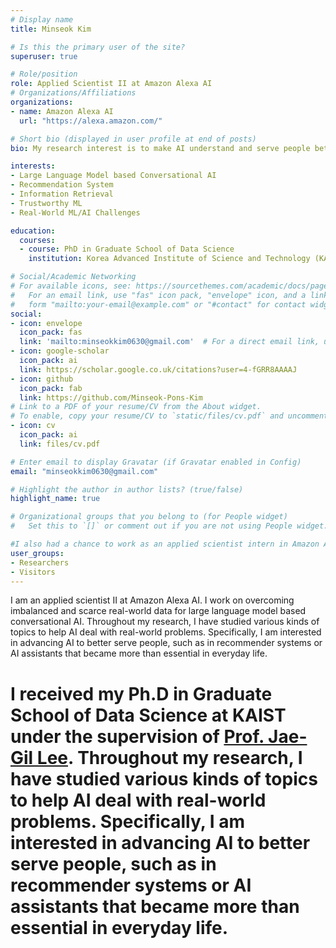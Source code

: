 ```yaml
---
# Display name
title: Minseok Kim

# Is this the primary user of the site?
superuser: true

# Role/position
role: Applied Scientist II at Amazon Alexa AI
# Organizations/Affiliations
organizations:
- name: Amazon Alexa AI
  url: "https://alexa.amazon.com/"

# Short bio (displayed in user profile at end of posts)
bio: My research interest is to make AI understand and serve people better!

interests:
- Large Language Model based Conversational AI
- Recommendation System
- Information Retrieval
- Trustworthy ML
- Real-World ML/AI Challenges

education:
  courses:
  - course: PhD in Graduate School of Data Science
    institution: Korea Advanced Institute of Science and Technology (KAIST)

# Social/Academic Networking
# For available icons, see: https://sourcethemes.com/academic/docs/page-builder/#icons
#   For an email link, use "fas" icon pack, "envelope" icon, and a link in the
#   form "mailto:your-email@example.com" or "#contact" for contact widget.
social:
- icon: envelope
  icon_pack: fas
  link: 'mailto:minseokkim0630@gmail.com'  # For a direct email link, use "mailto:test@example.org".
- icon: google-scholar
  icon_pack: ai
  link: https://scholar.google.co.uk/citations?user=4-fGRR8AAAAJ
- icon: github
  icon_pack: fab
  link: https://github.com/Minseok-Pons-Kim
# Link to a PDF of your resume/CV from the About widget.
# To enable, copy your resume/CV to `static/files/cv.pdf` and uncomment the lines below.
- icon: cv
  icon_pack: ai
  link: files/cv.pdf

# Enter email to display Gravatar (if Gravatar enabled in Config)
email: "minseokkim0630@gmail.com"

# Highlight the author in author lists? (true/false)
highlight_name: true

# Organizational groups that you belong to (for People widget)
#   Set this to `[]` or comment out if you are not using People widget.

#I also had a chance to work as an applied scientist intern in Amazon Alexa AI (Sep. 2021 ~ Dec. 2021) with my manager [Dr. Sungjin Lee](https://scholar.google.com/citations?hl=ko&user=QRUsx4QAAAAJ), my mentors [Dr. Jinoh Oh](https://scholar.google.com/citations?user=s7ZnGN8AAAAJ) and [Dr. Jae Do](https://dl.acm.org/profile/81436600021), and my collaborators [Dr. Tara Taghavi](https://dl.acm.org/profile/81100367424h) and [Dr. Amin Fazel](https://scholar.google.com/citations?user=GClAPy0AAAAJ&hl=ko&oi=ao).
user_groups:
- Researchers
- Visitors
---
```

I am an applied scientist II at Amazon Alexa AI. I work on overcoming imbalanced and scarce real-world data for large language model based conversational AI.
Throughout my research, I have studied various kinds of topics to help AI deal with real-world problems. Specifically, I am interested in advancing AI to better serve people, such as in recommender systems or AI assistants that became more than essential in everyday life.
# I received my Ph.D in Graduate School of Data Science at KAIST under the supervision of [Prof. Jae-Gil Lee](https://scholar.google.com/citations?hl=ko&user=h9mbv9MAAAAJ). Throughout my research, I have studied various kinds of topics to help AI deal with real-world problems. Specifically, I am interested in advancing AI to better serve people, such as in recommender systems or AI assistants that became more than essential in everyday life.


